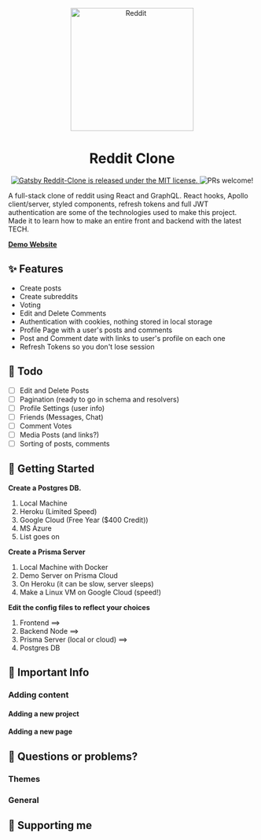 <p align="center">
  <a href="https://www.reddit.com">
    <img alt="Reddit" width="250" height="250" src="https://www.redditinc.com/assets/images/site/reddit-logo.png" />
  </a>
</p>
<h1 align="center">
  Reddit Clone
</h1>

<p align="center">
  <a href="https://github.com/burnsco/reddit-clone/blob/master/LICENSE">
    <img src="https://img.shields.io/badge/license-MIT-blue.svg" alt="Gatsby Reddit-Clone is released under the MIT license." />
  </a>
  <img src="https://img.shields.io/badge/PRs-welcome-brightgreen.svg" alt="PRs welcome!" />
</p>

A full-stack clone of reddit using React and GraphQL. React hooks, Apollo
client/server, styled components, refresh tokens and full JWT authentication are
some of the technologies used to make this project. Made it to learn how to make
an entire front and backend with the latest TECH.

[**Demo Website**](https://reddit-frontend.now.sh/)

## ✨ Features

- Create posts
- Create subreddits
- Voting
- Edit and Delete Comments
- Authentication with cookies, nothing stored in local storage
- Profile Page with a user's posts and comments
- Post and Comment date with links to user's profile on each one
- Refresh Tokens so you don't lose session

## 🎉 Todo

- [ ] Edit and Delete Posts
- [ ] Pagination (ready to go in schema and resolvers)
- [ ] Profile Settings (user info)
- [ ] Friends (Messages, Chat)
- [ ] Comment Votes
- [ ] Media Posts (and links?)
- [ ] Sorting of posts, comments

## 🚀 Getting Started

**Create a Postgres DB.**

1. Local Machine
2. Heroku (Limited Speed)
3. Google Cloud (Free Year (\$400 Credit))
4. MS Azure
5. List goes on

**Create a Prisma Server**

1. Local Machine with Docker
2. Demo Server on Prisma Cloud
3. On Heroku (it can be slow, server sleeps)
4. Make a Linux VM on Google Cloud (speed!)

**Edit the config files to reflect your choices**

1. Frontend ==>
2. Backend Node ==>
3. Prisma Server (local or cloud) ==>
4. Postgres DB

## 📝 Important Info

### Adding content

#### Adding a new project

#### Adding a new page

## 🤔 Questions or problems?

### Themes

### General

## 🌟 Supporting me
